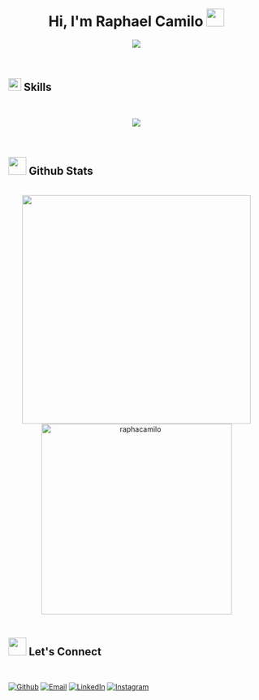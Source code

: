 <h1 align="center"><b>Hi, I'm Raphael Camilo </b><img src="https://media.giphy.com/media/hvRJCLFzcasrR4ia7z/giphy.gif" width="35"></h1>
<!--  -->
<p align="center">
  <a href="https://github.com/DenverCoder1/readme-typing-svg"><img src="https://readme-typing-svg.herokuapp.com/?font=Time+New+Roman&color=cyan&size=25&center=true&vCenter=true&width=600&height=100&lines=Front-End+Developer;Computer+Science+Student;Self-taught+📕;Beginner+in+Game+Programming;Coffee+Supremacy+☕"></a>
</p>

<br>

## <img src="https://media2.giphy.com/media/QssGEmpkyEOhBCb7e1/giphy.gif?cid=ecf05e47a0n3gi1bfqntqmob8g9aid1oyj2wr3ds3mg700bl&rid=giphy.gif" width ="25"> <b> Skills</b>

<br>

<!--tech stack icons-->
<p align="center">
  <a href="https://skillicons.dev">
    <img src="https://skillicons.dev/icons?i=graphql,apollo,git,css,sass,tailwind,styledcomponents,wordpress,docker,express,redux,github,githubactions,html,java,js,ts,py,linux,md,bootstrap,materialui,regex,react,nextjs,gatsbyjs,nodejs,postman,netlify,pug,discord,bots,eclipse,electron,codepen,figma&perline=14" />
  </a>
</p>

<br>

## <img src="https://media.giphy.com/media/iY8CRBdQXODJSCERIr/giphy.gif" width="35"> <b> Github Stats </b>

<br>

<div align="center">
    <a href="https://github.com/0xabdulkhalid/">
        <img src="https://github-readme-stats-eight-theta.vercel.app/api?username=raphacamilo&show_icons=true&theme=dark&include_all_commits=true&count_private=true" width="450"/>
        <img src="https://github-readme-stats-eight-theta.vercel.app/api/top-langs/?username=raphacamilo&layout=compact&langs_count=8&theme=dark" width="375"  alt="raphacamilo"/>
    </a>
</div>

<br>

## <img src="https://media.giphy.com/media/23D8NR89IoZUC9jgsO/giphy.gif" width="35"> <b> Let's Connect</b>

<br>

<a href="https://github.com/raphacamilo"><img alt="Github" src="https://img.shields.io/static/v1?style=for-the-badge&message=Github&color=333333&logo=Github&logoColor=FFFFFF&label=" /></a>
<a href="mailto:raphael332244@gmail.com"><img alt="Email" src="https://img.shields.io/static/v1?style=for-the-badge&message=Gmail&color=EA4335&logo=Gmail&logoColor=FFFFFF&label=" /></a>
<a href="https://www.linkedin.com/in/raphaelcamilo/"><img alt="LinkedIn" src="https://img.shields.io/static/v1?style=for-the-badge&message=LinkedIn&color=0e76a8&logo=LinkedIn&logoColor=FFFFFF&label=" /></a>
<a href="https://www.instagram.com/rapha_elcml/"><img alt="Instagram" src="https://img.shields.io/static/v1?style=for-the-badge&message=Instagram&color=E1306C&logo=Instagram&logoColor=FFFFFF&label=" /></a>
